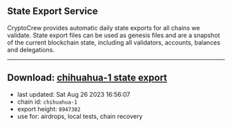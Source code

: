 ## State Export Service
CryptoCrew provides automatic daily state exports for all chains we validate. State export files can be used as genesis files and are a snapshot of the current blockchain state, including all validators, accounts, balances and delegations.

---
**Download: [chihuahua-1 state export](https://dl.ccvalidators.com/SERVICE/chihuahua/chihuahua-1_export_8947382.json)**
---

- last updated: Sat Aug 26 2023 16:56:07
- chain id: `chihuahua-1`
- export height: `8947382`
- use for: airdrops, local tests, chain recovery

